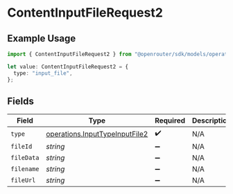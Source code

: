 # ContentInputFileRequest2

## Example Usage

```typescript
import { ContentInputFileRequest2 } from "@openrouter/sdk/models/operations";

let value: ContentInputFileRequest2 = {
  type: "input_file",
};
```

## Fields

| Field                                                                            | Type                                                                             | Required                                                                         | Description                                                                      |
| -------------------------------------------------------------------------------- | -------------------------------------------------------------------------------- | -------------------------------------------------------------------------------- | -------------------------------------------------------------------------------- |
| `type`                                                                           | [operations.InputTypeInputFile2](../../models/operations/inputtypeinputfile2.md) | :heavy_check_mark:                                                               | N/A                                                                              |
| `fileId`                                                                         | *string*                                                                         | :heavy_minus_sign:                                                               | N/A                                                                              |
| `fileData`                                                                       | *string*                                                                         | :heavy_minus_sign:                                                               | N/A                                                                              |
| `filename`                                                                       | *string*                                                                         | :heavy_minus_sign:                                                               | N/A                                                                              |
| `fileUrl`                                                                        | *string*                                                                         | :heavy_minus_sign:                                                               | N/A                                                                              |